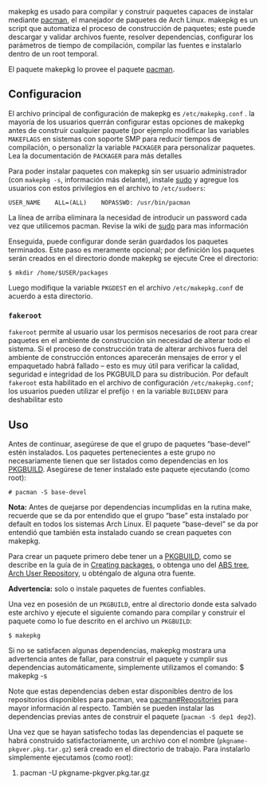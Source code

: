 makepkg es usado para compilar y construir paquetes capaces de instalar mediante [pacman](/index.php/Pacman "Pacman"), el manejador de paquetes de Arch Linux. makepkg es un script que automatiza el proceso de construcción de paquetes; este puede descargar y validar archivos fuente, resolver dependencias, configurar los parámetros de tiempo de compilación, compilar las fuentes e instalarlo dentro de un root temporal.

El paquete makepkg lo provee el paquete [pacman](https://www.archlinux.org/packages/?name=pacman).

## Configuracion

El archivo principal de configuración de makepkg es `/etc/makepkg.conf` . la mayoría de los usuarios querrán configurar estas opciones de makepkg antes de construir cualquier paquete (por ejemplo modificar las variables `MAKEFLAGS` en sistemas con soporte SMP para reducir tiempos de compilación, o personalizr la variable `PACKAGER` para personalizar paquetes. Lea la documentación de `PACKAGER` para más detalles

Para poder instalar paquetes con makepkg sin ser usuario administrador (con `makepkg -s`, información más delante), instale [sudo](/index.php/Sudo "Sudo") y agregue los usuarios con estos privilegios en el archivo to `/etc/sudoers`:

```
USER_NAME    ALL=(ALL)    NOPASSWD: /usr/bin/pacman

```

La línea de arriba eliminara la necesidad de introducir un password cada vez que utilicemos pacman. Revise la wiki de [sudo](/index.php/Sudo "Sudo") para mas información

Enseguida, puede configurar donde serán guardados los paquetes terminados. Este paso es meramente opcional; por definición los paquetes serán creados en el directorio donde makepkg se ejecute Cree el directorio:

```
$ mkdir /home/$USER/packages

```

Luego modifique la variable `PKGDEST` en el archivo `/etc/makepkg.conf` de acuerdo a esta directorio.

### `fakeroot`

`fakeroot` permite al usuario usar los permisos necesarios de root para crear paquetes en el ambiente de construcción sin necesidad de alterar todo el sistema. Si el proceso de construcción trata de alterar archivos fuera del ambiente de construcción entonces aparecerán mensajes de error y el empaquetado habrá fallado – esto es muy útil para verificar la calidad, seguridad e integridad de los PKGBUILD para su distribución. Por default `fakeroot` esta habilitado en el archivo de configuración `/etc/makepkg.conf`; los usuarios pueden utilizar el prefijo `!` en la variable `BUILDENV` para deshabilitar esto

## Uso

Antes de continuar, asegúrese de que el grupo de paquetes “base-devel” estén instalados. Los paquetes pertenecientes a este grupo no necesariamente tienen que ser listados como dependencias en los [PKGBUILD](/index.php/PKGBUILD "PKGBUILD"). Asegúrese de tener instalado este paquete ejecutando (como root):

```
# pacman -S base-devel

```

**Nota:** Antes de quejarse por dependencias incumplidas en la rutina make, recuerde que se da por entendido que el grupo “base” esta instalado por default en todos los sistemas Arch Linux. El paquete “base-devel” se da por entendió que también esta instalado cuando se crean paquetes con makepkg.

Para crear un paquete primero debe tener un a [PKGBUILD](/index.php/PKGBUILD "PKGBUILD"), como se describe en la guía de in [Creating packages](/index.php/Creating_packages "Creating packages"), o obtenga uno del [ABS tree](/index.php/Arch_Build_System "Arch Build System"), [Arch User Repository](/index.php/Arch_User_Repository "Arch User Repository"), u obténgalo de alguna otra fuente.

**Advertencia:** solo o instale paquetes de fuentes confiables.

Una vez en posesión de un `PKGBUILD`, entre al directorio donde esta salvado este archivo y ejecute el siguiente comando para compilar y construir el paquete como lo fue descrito en el archivo un `PKGBUILD`:

```
$ makepkg

```

Si no se satisfacen algunas dependencias, makepkg mostrara una advertencia antes de fallar, para construir el paquete y cumplir sus dependencias automáticamente, simplemente utilizamos el comando: $ makepkg -s

Note que estas dependencias deben estar disponibles dentro de los repositorios disponibles para pacman, vea [pacman#Repositories](/index.php/Pacman#Repositories "Pacman") para mayor información al respecto. También se pueden instalar las dependencias previas antes de construir el paquete (`pacman -S dep1 dep2`).

Una vez que se hayan satisfecho todas las dependencias el paquete se habrá construido satisfactoriamente, un archivo con el nombre (`pkgname-pkgver.pkg.tar.gz`) será creado en el directorio de trabajo. Para instalarlo simplemente ejecutamos (como root):

1.  pacman -U pkgname-pkgver.pkg.tar.gz